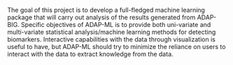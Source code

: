 The goal of this project is to develop a full-fledged machine learning package that will carry out analysis of the results generated from ADAP-BIG. Specific objectives of ADAP-ML is to provide both uni-variate and multi-variate statistical analysis/machine learning methods for detecting biomarkers. Interactive capabilities with the data through visualization is useful to have, but ADAP-ML should try to minimize the reliance on users to interact with the data to extract knowledge from the data.

